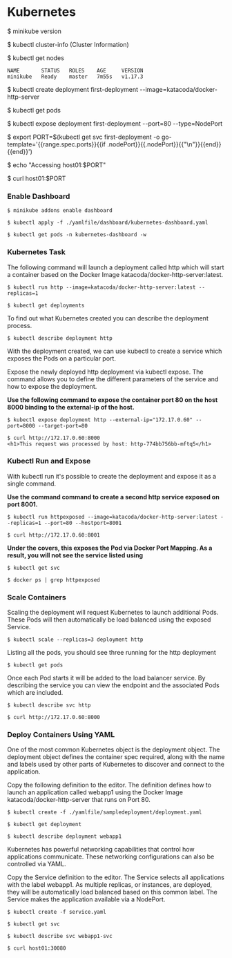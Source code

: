# Kubernetes

$ minikube version

$ kubectl cluster-info    (Cluster Information)

$ kubectl get nodes
```
NAME       STATUS   ROLES    AGE     VERSION
minikube   Ready    master   7m55s   v1.17.3
```
$ kubectl create deployment first-deployment --image=katacoda/docker-http-server

$ kubectl get pods

$ kubectl expose deployment first-deployment --port=80 --type=NodePort

$ export PORT=$(kubectl get svc first-deployment -o go-template='{{range.spec.ports}}{{if .nodePort}}{{.nodePort}}{{"\n"}}{{end}}{{end}}')

$ echo "Accessing host01:$PORT"

$ curl host01:$PORT

### Enable Dashboard

```
$ minikube addons enable dashboard

$ kubectl apply -f ./yamlfile/dashboard/kubernetes-dashboard.yaml

$ kubectl get pods -n kubernetes-dashboard -w
```

### Kubernetes Task

The following command will launch a deployment called http which will start a container based on the Docker Image katacoda/docker-http-server:latest.
```
$ kubectl run http --image=katacoda/docker-http-server:latest --replicas=1
```
```
$ kubectl get deployments
```
To find out what Kubernetes created you can describe the deployment process.

```
$ kubectl describe deployment http
```

With the deployment created, we can use kubectl to create a service which exposes the Pods on a particular port.

Expose the newly deployed http deployment via kubectl expose. The command allows you to define the different parameters of the service and how to expose the deployment.

**Use the following command to expose the container port 80 on the host 8000 binding to the external-ip of the host.**

```
$ kubectl expose deployment http --external-ip="172.17.0.60" --port=8000 --target-port=80
```


```
$ curl http://172.17.0.60:8000
<h1>This request was processed by host: http-774bb756bb-mftq5</h1>

```


### Kubectl Run and Expose

With kubectl run it's possible to create the deployment and expose it as a single command.

**Use the command command to create a second http service exposed on port 8001.**
```
$ kubectl run httpexposed --image=katacoda/docker-http-server:latest --replicas=1 --port=80 --hostport=8001

$ curl http://172.17.0.60:8001
```

**Under the covers, this exposes the Pod via Docker Port Mapping. As a result, you will not see the service listed using**

```
$ kubectl get svc

$ docker ps | grep httpexposed
```

### Scale Containers

Scaling the deployment will request Kubernetes to launch additional Pods. These Pods will then automatically be load balanced using the exposed Service.
```
$ kubectl scale --replicas=3 deployment http
```

Listing all the pods, you should see three running for the http deployment

```
$ kubectl get pods
```
Once each Pod starts it will be added to the load balancer service. By describing the service you can view the endpoint and the associated Pods which are included.

```
$ kubectl describe svc http

$ curl http://172.17.0.60:8000
```


### Deploy Containers Using YAML

One of the most common Kubernetes object is the deployment object. The deployment object defines the container spec required, along with the name and labels used by other parts of Kubernetes to discover and connect to the application.

Copy the following definition to the editor. The definition defines how to launch an application called webapp1 using the Docker Image katacoda/docker-http-server that runs on Port 80.

```
$ kubectl create -f ./yamlfile/sampledeployment/deployment.yaml

$ kubectl get deployment

$ kubectl describe deployment webapp1
```

Kubernetes has powerful networking capabilities that control how applications communicate. These networking configurations can also be controlled via YAML.

Copy the Service definition to the editor. The Service selects all applications with the label webapp1. As multiple replicas, or instances, are deployed, they will be automatically load balanced based on this common label. The Service makes the application available via a NodePort.

```
$ kubectl create -f service.yaml

$ kubectl get svc

$ kubectl describe svc webapp1-svc

$ curl host01:30080
```
